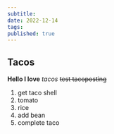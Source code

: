 ```yaml
---
subtitle:
date: 2022-12-14
tags:
published: true
---
```


## Tacos
**Hello I love** *tacos*
~~test tacoposting~~

1. get taco shell
2.  tomato 
3. rice 
4. add bean 
5. complete taco 